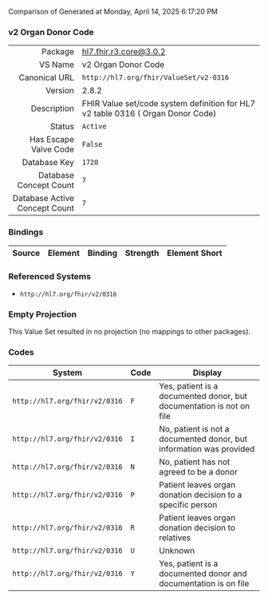 Comparison of 
Generated at Monday, April 14, 2025 6:17:20 PM

### v2 Organ Donor Code

|      |     |
| ---: | --- |
| Package | hl7.fhir.r3.core@3.0.2 |
| VS Name | v2 Organ Donor Code |
| Canonical URL | `http://hl7.org/fhir/ValueSet/v2-0316` |
| Version | 2.8.2 |
| Description | FHIR Value set/code system definition for HL7 v2 table 0316 ( Organ Donor Code) |
| Status | `Active` |
| Has Escape Valve Code | `False` |
| Database Key | `1720` |
| Database Concept Count | `7` |
| Database Active Concept Count | `7` |
### Bindings

| Source | Element | Binding | Strength | Element Short |
| ------ | ------- | ------- | -------- | ------------- |

### Referenced Systems

* `http://hl7.org/fhir/v2/0316`
### Empty Projection

This Value Set resulted in no projection (no mappings to other packages).

### Codes

| System | Code | Display |
| ------ | ---- | ------- |
| `http://hl7.org/fhir/v2/0316` | `F` | Yes, patient is a documented donor, but documentation is not on file |
| `http://hl7.org/fhir/v2/0316` | `I` | No, patient is not a documented donor, but information was provided |
| `http://hl7.org/fhir/v2/0316` | `N` | No, patient has not agreed to be a donor |
| `http://hl7.org/fhir/v2/0316` | `P` | Patient leaves organ donation decision to a specific person |
| `http://hl7.org/fhir/v2/0316` | `R` | Patient leaves organ donation decision to relatives |
| `http://hl7.org/fhir/v2/0316` | `U` | Unknown |
| `http://hl7.org/fhir/v2/0316` | `Y` | Yes, patient is a documented donor and documentation is on file |
